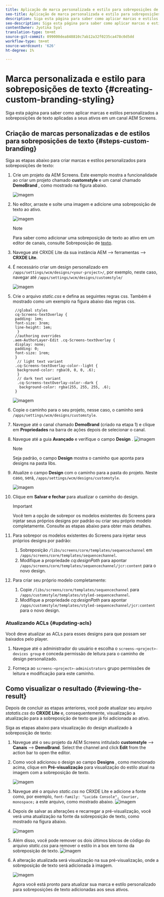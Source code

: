 ```yaml
---
title: Aplicação de marca personalizada e estilo para sobreposições de texto
seo-title: Aplicação de marca personalizada e estilo para sobreposições de texto
description: Siga esta página para saber como aplicar marcas e estilos personalizados a sobreposições de texto.
seo-description: Siga esta página para saber como aplicar marcas e estilos personalizados a sobreposições de texto.
contentOwner: Jyotika Syal
translation-type: tm+mt
source-git-commit: 099000dea848810c7ab12a32f0235ca478c0d5dd
workflow-type: tm+mt
source-wordcount: '626'
ht-degree: 1%

---
```



# Marca personalizada e estilo para sobreposições de texto {#creating-custom-branding-styling}

Siga esta página para saber como aplicar marcas e estilos personalizados a sobreposições de texto aplicadas a seus ativos em um canal AEM Screens.

## Criação de marcas personalizadas e de estilos para sobreposições de texto {#steps-custom-branding}

Siga as etapas abaixo para criar marcas e estilos personalizados para sobreposições de texto:

1. Crie um projeto da AEM Screens. Este exemplo mostra a funcionalidade ao criar um projeto chamado **customstyle** e um canal chamado **DemoBrand** , como mostrado na figura abaixo.

   ![imagem](/help/user-guide/assets/custom-brand/custom-brand1.png)

1. No editor, arraste e solte uma imagem e adicione uma sobreposição de texto ao ativo.

   ![imagem](/help/user-guide/assets/custom-brand/custom-brand2.png)

   >[!NOTE]
   >Para saber como adicionar uma sobreposição de texto ao ativo em um editor de canais, consulte Sobreposição de [texto](/help/user-guide/text-overlay.md).

1. Navegue até CRXDE Lite da sua instância AEM —> ferramentas —> **CRXDE Lite**.

1. É necessário criar um design personalizado em `/apps/settings/wcm/designs/<your-project>/`, por exemplo, neste caso, navegar até `/apps/settings/wcm/designs/customstyle/`

   ![imagem](/help/user-guide/assets/custom-brand/custom-brand3.png)

1. Crie o arquivo *static.css* e defina as seguintes regras css. Também é mostrado como um exemplo na figura abaixo das regras css.

   ```shell
    //global styles
    cq-Screens-textOverlay {
    padding: 1em;
    font-size: 3rem;
    line-height: 1em;
     }
    //authoring overrides
   .aem-AuthorLayer-Edit .cq-Screens-textOverlay {
    display: none;
    padding: 0;
    font-size: 1rem;
    }
     // light text variant
    .cq-Screens-textOverlay-color--light {
     background-color: rgba(0, 0, 0, .6);
     }
     // dark text variant
     .cq-Screens-textOverlay-color--dark {
      background-color: rgba(255, 255, 255, .6);
    }
   ```

   ![imagem](/help/user-guide/assets/custom-brand/custom-brand4.png)

1. Copie o caminho para o seu projeto, nesse caso, o caminho será `/apps/settings/wcm/designs/customstyle`.

1. Navegue até o canal chamado **DemoBrand** (criado na etapa 1) e clique em **Propriedades** na barra de ações depois de selecionar o canal.

1. Navegue até a guia **Avançado** e verifique o campo **Design** .
   ![imagem](/help/user-guide/assets/custom-brand/custom-brand5.png)

   >[!NOTE]
   >Seja padrão, o campo **Design** mostra o caminho que aponta para designs na pasta libs.

1. Atualize o campo **Design** com o caminho para a pasta do projeto. Neste caso, será, `/apps/settings/wcm/designs/customstyle`.

   ![imagem](/help/user-guide/assets/custom-brand/custom-brand6.png)

1. Clique em **Salvar e fechar** para atualizar o caminho do design.

   >[!IMPORTANT]
   >Você tem a opção de sobrepor os modelos existentes do Screens para injetar seus próprios designs por padrão ou criar seu próprio modelo completamente. Consulte as etapas abaixo para obter mais detalhes.

1. Para sobrepor os modelos existentes do Screens para injetar seus próprios designs por padrão:

   1. Sobreposição `/libs/screens/core/templates/sequencechannel` em `/apps/screens/core/templates/sequencechannel`.
   1. Modifique a propriedade *cq:designPath* para apontar `/apps/screens/core/templates/sequencechannel/jcr:content` para o novo design.

1. Para criar seu próprio modelo completamente:
   1. Copie `/libs/screens/core/templates/sequencechannel` para `/apps/customstyle/templates/styled-sequencechannel`.
   1. Modifique a propriedade *cq:designPath* para apontar `/apps/customstyle/templates/styled-sequencechannel/jcr:content` para o novo design.


### Atualizando ACLs {#updating-acls}

Você deve atualizar as ACLs para esses designs para que possam ser baixados pelo player.

1. Navegue até o administrador do usuário e escolha o `screens-<project>-devices group` e conceda permissão de leitura para o caminho de design personalizado.

1. Forneça ao `screens-<project>-administrators` grupo permissões de leitura e modificação para este caminho.

## Como visualizar o resultado {#viewing-the-result}

Depois de concluir as etapas anteriores, você pode atualizar seu arquivo *statatis.css* do **CRXDE Lite** e, consequentemente, visualização a atualização para a sobreposição de texto que já foi adicionada ao ativo.

Siga as etapas abaixo para visualização do design atualizado à sobreposição de texto:

1. Navegue até o seu projeto da AEM Screens intitulado **customstyle** —> **Canais** —> **DemoBrand**. Select the channel and click **Edit** from the action bar to open the editor.

1. Como você adicionou o design ao campo **Designs** , como mencionado acima, clique em **Pré-visualização** para visualização do estilo atual na imagem com a sobreposição de texto.

   ![imagem](/help/user-guide/assets/custom-brand/custom-brand7.png)

1. Navegue até o arquivo *static.css* no CRXDE Lite e adicione a fonte como, por exemplo, `font-family: "Lucida Console", Courier, monospace;` a este arquivo, como mostrado abaixo.
   ![imagem](/help/user-guide/assets/custom-brand/custom-brand8.png)

1. Depois de salvar as alterações e recarregar a pré-visualização, você verá uma atualização na fonte da sobreposição de texto, como mostrado na figura abaixo.

   ![imagem](/help/user-guide/assets/custom-brand/custom-brand9.png)

1. Além disso, você pode remover os dois últimos blocos de código do arquivo *static.css* para remover o estilo in a box em torno da sobreposição de texto.
   ![imagem](/help/user-guide/assets/custom-brand/custom-brand10.png)

1. A alteração atualizada será visualização na sua pré-visualização, onde a sobreposição de texto será adicionada à imagem.

   ![imagem](/help/user-guide/assets/custom-brand/custom-brand11.png)

   Agora você está pronto para atualizar sua marca e estilo personalizado para sobreposições de texto adicionadas aos seus ativos.









